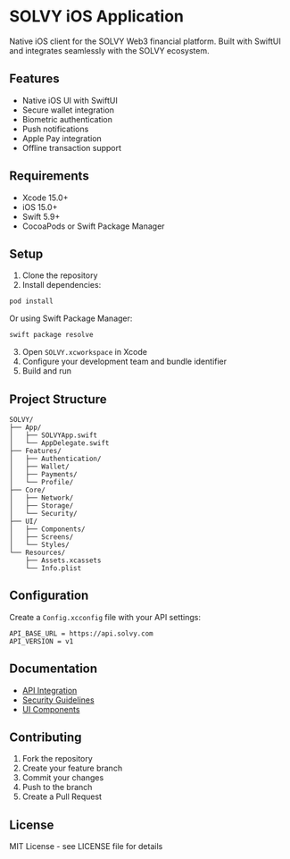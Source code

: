 # SOLVY iOS Application

Native iOS client for the SOLVY Web3 financial platform. Built with SwiftUI and integrates seamlessly with the SOLVY ecosystem.

## Features

- Native iOS UI with SwiftUI
- Secure wallet integration
- Biometric authentication
- Push notifications
- Apple Pay integration
- Offline transaction support

## Requirements

- Xcode 15.0+
- iOS 15.0+
- Swift 5.9+
- CocoaPods or Swift Package Manager

## Setup

1. Clone the repository
2. Install dependencies:
```bash
pod install
```
Or using Swift Package Manager:
```bash
swift package resolve
```

3. Open `SOLVY.xcworkspace` in Xcode
4. Configure your development team and bundle identifier
5. Build and run

## Project Structure

```
SOLVY/
├── App/
│   ├── SOLVYApp.swift
│   └── AppDelegate.swift
├── Features/
│   ├── Authentication/
│   ├── Wallet/
│   ├── Payments/
│   └── Profile/
├── Core/
│   ├── Network/
│   ├── Storage/
│   └── Security/
├── UI/
│   ├── Components/
│   ├── Screens/
│   └── Styles/
└── Resources/
    ├── Assets.xcassets
    └── Info.plist
```

## Configuration

Create a `Config.xcconfig` file with your API settings:

```
API_BASE_URL = https://api.solvy.com
API_VERSION = v1
```

## Documentation

- [API Integration](docs/API.md)
- [Security Guidelines](docs/SECURITY.md)
- [UI Components](docs/UI.md)

## Contributing

1. Fork the repository
2. Create your feature branch
3. Commit your changes
4. Push to the branch
5. Create a Pull Request

## License

MIT License - see LICENSE file for details
